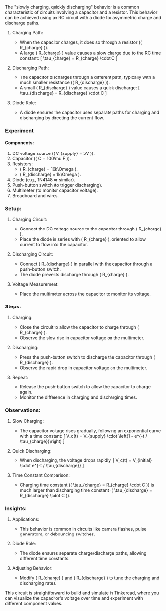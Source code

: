 The "slowly charging, quickly discharging" behavior is a common characteristic of circuits involving a capacitor and a resistor. This behavior can be achieved using an RC circuit with a diode for asymmetric charge and discharge paths.

1. Charging Path:
   - When the capacitor charges, it does so through a resistor (\( R_{charge} \)).
   - A large \( R_{charge} \) value causes a slow charge due to the RC time constant:
     \[
     \tau_{charge} = R_{charge} \cdot C
     \]

2. Discharging Path:
   - The capacitor discharges through a different path, typically with a much smaller resistance (\( R_{discharge} \)).
   - A small \( R_{discharge} \) value causes a quick discharge:
     \[
     \tau_{discharge} = R_{discharge} \cdot C
     \]

3. Diode Role:
   - A diode ensures the capacitor uses separate paths for charging and discharging by directing the current flow.

### Experiment

#### Components:

1. DC voltage source (\( V_{supply} = 5V \)).
2. Capacitor (\( C = 100\mu F \)).
3. Resistors:
   - \( R_{charge} = 10k\Omega \).
   - \( R_{discharge} = 1k\Omega \).
4. Diode (e.g., 1N4148 or similar).
5. Push-button switch (to trigger discharging).
6. Multimeter (to monitor capacitor voltage).
7. Breadboard and wires.

### Setup:

1. Charging Circuit:
   - Connect the DC voltage source to the capacitor through \( R_{charge} \).
   - Place the diode in series with \( R_{charge} \), oriented to allow current to flow into the capacitor.

2. Discharging Circuit:
   - Connect \( R_{discharge} \) in parallel with the capacitor through a push-button switch.
   - The diode prevents discharge through \( R_{charge} \).

3. Voltage Measurement:
   - Place the multimeter across the capacitor to monitor its voltage.

### Steps:

1. Charging:
   - Close the circuit to allow the capacitor to charge through \( R_{charge} \).
   - Observe the slow rise in capacitor voltage on the multimeter.

2. Discharging:
   - Press the push-button switch to discharge the capacitor through \( R_{discharge} \).
   - Observe the rapid drop in capacitor voltage on the multimeter.

3. Repeat:
   - Release the push-button switch to allow the capacitor to charge again.
   - Monitor the difference in charging and discharging times.

### Observations:

1. Slow Charging:
   - The capacitor voltage rises gradually, following an exponential curve with a time constant:
     \[
     V_c(t) = V_{supply} \cdot \left(1 - e^{-t / \tau_{charge}}\right)
     \]

2. Quick Discharging:
   - When discharging, the voltage drops rapidly:
     \[
     V_c(t) = V_{initial} \cdot e^{-t / \tau_{discharge}}
     \]

3. Time Constant Comparison:
   - Charging time constant (\( \tau_{charge} = R_{charge} \cdot C \)) is much larger than discharging time constant (\( \tau_{discharge} = R_{discharge} \cdot C \)).

### Insights:

1. Applications:
   - This behavior is common in circuits like camera flashes, pulse generators, or debouncing switches.

2. Diode Role:
   - The diode ensures separate charge/discharge paths, allowing different time constants.

3. Adjusting Behavior:
   - Modify \( R_{charge} \) and \( R_{discharge} \) to tune the charging and discharging rates.

This circuit is straightforward to build and simulate in Tinkercad, where you can visualize the capacitor's voltage over time and experiment with different component values.
